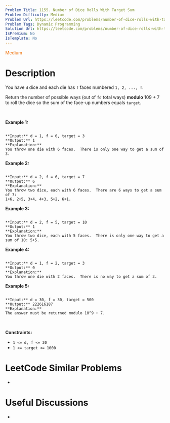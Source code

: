 ```yaml
---
Problem Title: 1155. Number of Dice Rolls With Target Sum
Problem Difficulty: Medium
Problem Url: https://leetcode.com/problems/number-of-dice-rolls-with-target-sum/
Problem Tags: Dynamic Programming
Solution Url: https://leetcode.com/problems/number-of-dice-rolls-with-target-sum/solution/
IsPremium: No
IsTemplate: No
---
```


<span style="color: rgb(239, 108, 0);">Medium</span>

# Description

You have `d` dice and each die has `f` faces numbered `1, 2, ..., f`.


Return the number of possible ways (out of `fd` total ways) **modulo** 109 + 7 to roll the dice so the sum of the face-up numbers equals `target`.


 


**Example 1:**



```

**Input:** d = 1, f = 6, target = 3
**Output:** 1
**Explanation:** 
You throw one die with 6 faces.  There is only one way to get a sum of 3.

```

**Example 2:**



```

**Input:** d = 2, f = 6, target = 7
**Output:** 6
**Explanation:** 
You throw two dice, each with 6 faces.  There are 6 ways to get a sum of 7:
1+6, 2+5, 3+4, 4+3, 5+2, 6+1.

```

**Example 3:**



```

**Input:** d = 2, f = 5, target = 10
**Output:** 1
**Explanation:** 
You throw two dice, each with 5 faces.  There is only one way to get a sum of 10: 5+5.

```

**Example 4:**



```

**Input:** d = 1, f = 2, target = 3
**Output:** 0
**Explanation:** 
You throw one die with 2 faces.  There is no way to get a sum of 3.

```

**Example 5:**



```

**Input:** d = 30, f = 30, target = 500
**Output:** 222616187
**Explanation:** 
The answer must be returned modulo 10^9 + 7.

```

 


**Constraints:**


* `1 <= d, f <= 30`
* `1 <= target <= 1000`




# LeetCode Similar Problems

- []()

# Useful Discussions

- []()
